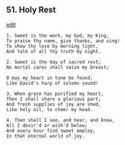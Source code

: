 
## 51.  Holy Rest
[edit](https://docs.google.com/document/d/1fFI8ewn6_HcAfQZbzvadLNhO-kq91tNh/edit?mode=html)



    1. Sweet is the work, my God, my King,
    To praise thy name, give thanks, and sing!
    To show thy love by morning light,
    And talk of all thy truth by night.

    2. Sweet is the day of sacred rest;
    No mortal cares shall seize my breast;

    0 may my heart in tune be found,
    Like David's harp of solemn sound!

    3. When grace has purified my heart,
    Then I shall share a glorious part;
    And fresh supplies of joy are shed,
    Like holy oil, to cheer my head.

    4. Then shall I see, and hear, and know,
    All I desir'd or wish'd below;
    And every hour find sweet employ,
    In that eternal world of joy.
